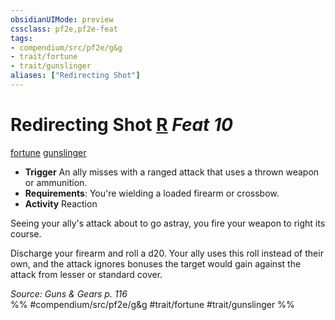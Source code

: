 ```yaml
---
obsidianUIMode: preview
cssclass: pf2e,pf2e-feat
tags:
- compendium/src/pf2e/g&g
- trait/fortune
- trait/gunslinger
aliases: ["Redirecting Shot"]
---
```

# Redirecting Shot  [R](/rules/core-rulebook/chapter-9-playing-the-game.md#Actions "Reaction") *Feat 10*  
[fortune](/rules/traits/fortune.md)  [gunslinger](/rules/traits/gunslinger-g-g.md)  

- **Trigger** An ally misses with a ranged attack that uses a thrown weapon or ammunition.
- **Requirements**: You're wielding a loaded firearm or crossbow.
- **Activity** Reaction

Seeing your ally's attack about to go astray, you fire your weapon to right its course.

Discharge your firearm and roll a d20. Your ally uses this roll instead of their own, and the attack ignores bonuses the target would gain against the attack from lesser or standard cover.

*Source: Guns & Gears p. 116*  
%% #compendium/src/pf2e/g&g #trait/fortune #trait/gunslinger %%